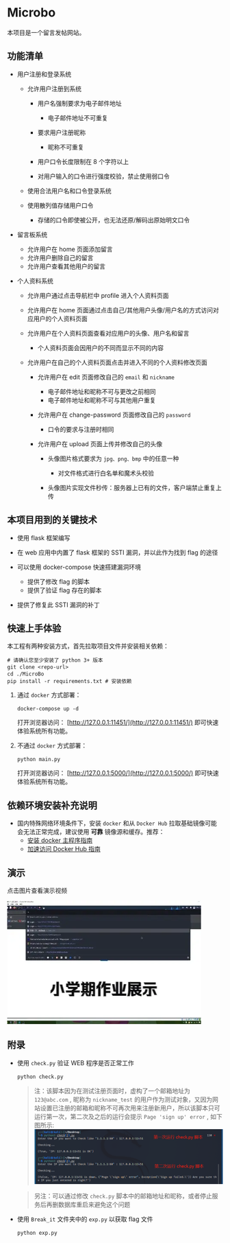 # Microbo

本项目是一个留言发帖网站。

## 功能清单

- 用户注册和登录系统
  
  - 允许用户注册到系统
    
    - 用户名强制要求为电子邮件地址
      
      - 电子邮件地址不可重复
    
    - 要求用户注册昵称
      
      - 昵称不可重复
    
    - 用户口令长度限制在 8 个字符以上
    
    - 对用户输入的口令进行强度校验，禁止使用弱口令
  
  - 使用合法用户名和口令登录系统
  
  - 使用散列值存储用户口令
    
    - 存储的口令即使被公开，也无法还原/解码出原始明文口令

- 留言板系统
  
  - 允许用户在 home 页面添加留言
  - 允许用户删除自己的留言
  - 允许用户查看其他用户的留言

- 个人资料系统
  
  - 允许用户通过点击导航栏中 profile 进入个人资料页面
  
  - 允许用户在 home 页面通过点击自己/其他用户头像/用户名的方式访问对应用户的个人资料页面
  
  - 允许用户在个人资料页面查看对应用户的头像、用户名和留言
    
    - 个人资料页面会因用户的不同而显示不同的内容
  
  - 允许用户在自己的个人资料页面点击并进入不同的个人资料修改页面
    
    - 允许用户在 edit 页面修改自己的 `email` 和 `nickname`
      
      - 电子邮件地址和昵称不可与更改之前相同
      - 电子邮件地址和昵称不可与其他用户重复
    
    - 允许用户在 change-password 页面修改自己的 `password`
      
      - 口令的要求与注册时相同
    
    - 允许用户在 upload 页面上传并修改自己的头像
      
      - 头像图片格式要求为 `jpg、png、bmp` 中的任意一种
        
        - 对文件格式进行白名单和魔术头校验
      
      - 头像图片实现文件秒传：服务器上已有的文件，客户端禁止重复上传

## 本项目用到的关键技术

- 使用 flask 框架编写

- 在 web 应用中内置了 flask 框架的 SSTI 漏洞，并以此作为找到 flag 的途径

- 可以使用 docker-compose 快速搭建漏洞环境
  
  - 提供了修改 flag 的脚本
  - 提供了验证 flag 存在的脚本

- 提供了修复此 SSTI 漏洞的补丁

## 快速上手体验

本工程有两种安装方式，首先拉取项目文件并安装相关依赖：

```
# 请确认您至少安装了 python 3+ 版本
git clone <repo-url>
cd ./MicroBo
pip install -r requirements.txt # 安装依赖
```

1. 通过 `docker` 方式部署：
   
   ```
   docker-compose up -d
   ```
   
   打开浏览器访问： [http://127.0.0.1:11451/](http://127.0.0.1:11451/) 即可快速体验系统所有功能。

2. 不通过 `docker` 方式部署：
   
   ```
   python main.py
   ```
   
   打开浏览器访问： [http://127.0.0.1:5000/](http://127.0.0.1:5000/) 即可快速体验系统所有功能。

## 依赖环境安装补充说明

- 国内特殊网络环境条件下，安装 `docker` 和从 `Docker Hub` 拉取基础镜像可能会无法正常完成，建议使用 **可靠** 镜像源和缓存。推荐：
  - [安装 docker 主程序指南](http://mirrors.ustc.edu.cn/help/docker-ce.html)
  - [加速访问 Docker Hub 指南](http://mirrors.ustc.edu.cn/help/dockerhub.html)

## 演示

点击图片查看演示视频

[![查看演示视频](img/demo.png)](https://www.bilibili.com/video/BV1T14y1b7kH)

## 附录

- 使用 `check.py` 验证 WEB 程序是否正常工作
  
  ```bash
  python check.py
  ```

  > 注：该脚本因为在测试注册页面时，虚构了一个邮箱地址为 `123@abc.com` , 昵称为 `nickname_test` 的用户作为测试对象，又因为网站设置已注册的邮箱和昵称不可再次用来注册新用户，所以该脚本只可运行第一次，第二次及之后的运行会提示 `Page 'sign up' error` , 如下图所示:
  > ![check.py运行](img/check_web.png)

  > 另注：可以通过修改 `check.py` 脚本中的邮箱地址和昵称，或者停止服务后再删数据库重启来避免这个问题

- 使用 `Break_it` 文件夹中的 `exp.py` 以获取 flag 文件
  
  ```bash
  python exp.py
  ```
